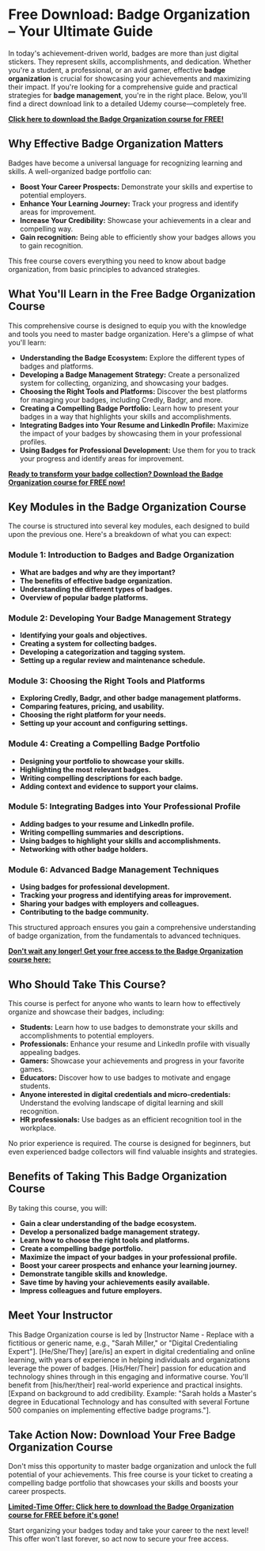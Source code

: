 # Free Download: Badge Organization – Your Ultimate Guide

In today's achievement-driven world, badges are more than just digital stickers. They represent skills, accomplishments, and dedication. Whether you're a student, a professional, or an avid gamer, effective **badge organization** is crucial for showcasing your achievements and maximizing their impact. If you're looking for a comprehensive guide and practical strategies for **badge management**, you're in the right place. Below, you'll find a direct download link to a detailed Udemy course—completely free.

[**Click here to download the Badge Organization course for FREE!**](https://udemywork.com/badge-organization)

## Why Effective Badge Organization Matters

Badges have become a universal language for recognizing learning and skills. A well-organized badge portfolio can:

*   **Boost Your Career Prospects:** Demonstrate your skills and expertise to potential employers.
*   **Enhance Your Learning Journey:** Track your progress and identify areas for improvement.
*   **Increase Your Credibility:** Showcase your achievements in a clear and compelling way.
*   **Gain recognition:** Being able to efficiently show your badges allows you to gain recognition.

This free course covers everything you need to know about badge organization, from basic principles to advanced strategies.

## What You'll Learn in the Free Badge Organization Course

This comprehensive course is designed to equip you with the knowledge and tools you need to master badge organization. Here's a glimpse of what you'll learn:

*   **Understanding the Badge Ecosystem:** Explore the different types of badges and platforms.
*   **Developing a Badge Management Strategy:** Create a personalized system for collecting, organizing, and showcasing your badges.
*   **Choosing the Right Tools and Platforms:** Discover the best platforms for managing your badges, including Credly, Badgr, and more.
*   **Creating a Compelling Badge Portfolio:** Learn how to present your badges in a way that highlights your skills and accomplishments.
*   **Integrating Badges into Your Resume and LinkedIn Profile:** Maximize the impact of your badges by showcasing them in your professional profiles.
*   **Using Badges for Professional Development:** Use them for you to track your progress and identify areas for improvement.

[**Ready to transform your badge collection? Download the Badge Organization course for FREE now!**](https://udemywork.com/badge-organization)

## Key Modules in the Badge Organization Course

The course is structured into several key modules, each designed to build upon the previous one. Here's a breakdown of what you can expect:

### Module 1: Introduction to Badges and Badge Organization

*   **What are badges and why are they important?**
*   **The benefits of effective badge organization.**
*   **Understanding the different types of badges.**
*   **Overview of popular badge platforms.**

### Module 2: Developing Your Badge Management Strategy

*   **Identifying your goals and objectives.**
*   **Creating a system for collecting badges.**
*   **Developing a categorization and tagging system.**
*   **Setting up a regular review and maintenance schedule.**

### Module 3: Choosing the Right Tools and Platforms

*   **Exploring Credly, Badgr, and other badge management platforms.**
*   **Comparing features, pricing, and usability.**
*   **Choosing the right platform for your needs.**
*   **Setting up your account and configuring settings.**

### Module 4: Creating a Compelling Badge Portfolio

*   **Designing your portfolio to showcase your skills.**
*   **Highlighting the most relevant badges.**
*   **Writing compelling descriptions for each badge.**
*   **Adding context and evidence to support your claims.**

### Module 5: Integrating Badges into Your Professional Profile

*   **Adding badges to your resume and LinkedIn profile.**
*   **Writing compelling summaries and descriptions.**
*   **Using badges to highlight your skills and accomplishments.**
*   **Networking with other badge holders.**

### Module 6: Advanced Badge Management Techniques

*   **Using badges for professional development.**
*   **Tracking your progress and identifying areas for improvement.**
*   **Sharing your badges with employers and colleagues.**
*   **Contributing to the badge community.**

This structured approach ensures you gain a comprehensive understanding of badge organization, from the fundamentals to advanced techniques.

[**Don't wait any longer! Get your free access to the Badge Organization course here:**](https://udemywork.com/badge-organization)

## Who Should Take This Course?

This course is perfect for anyone who wants to learn how to effectively organize and showcase their badges, including:

*   **Students:** Learn how to use badges to demonstrate your skills and accomplishments to potential employers.
*   **Professionals:** Enhance your resume and LinkedIn profile with visually appealing badges.
*   **Gamers:** Showcase your achievements and progress in your favorite games.
*   **Educators:** Discover how to use badges to motivate and engage students.
*   **Anyone interested in digital credentials and micro-credentials:** Understand the evolving landscape of digital learning and skill recognition.
*   **HR professionals:** Use badges as an efficient recognition tool in the workplace.

No prior experience is required. The course is designed for beginners, but even experienced badge collectors will find valuable insights and strategies.

## Benefits of Taking This Badge Organization Course

By taking this course, you will:

*   **Gain a clear understanding of the badge ecosystem.**
*   **Develop a personalized badge management strategy.**
*   **Learn how to choose the right tools and platforms.**
*   **Create a compelling badge portfolio.**
*   **Maximize the impact of your badges in your professional profile.**
*   **Boost your career prospects and enhance your learning journey.**
*   **Demonstrate tangible skills and knowledge.**
*   **Save time by having your achievements easily available.**
*   **Impress colleagues and future employers.**

## Meet Your Instructor

This Badge Organization course is led by [Instructor Name - Replace with a fictitious or generic name, e.g., "Sarah Miller," or "Digital Credentialing Expert"]. [He/She/They] [are/is] an expert in digital credentialing and online learning, with years of experience in helping individuals and organizations leverage the power of badges. [His/Her/Their] passion for education and technology shines through in this engaging and informative course. You'll benefit from [his/her/their] real-world experience and practical insights. [Expand on background to add credibility. Example: "Sarah holds a Master's degree in Educational Technology and has consulted with several Fortune 500 companies on implementing effective badge programs."].

## Take Action Now: Download Your Free Badge Organization Course

Don't miss this opportunity to master badge organization and unlock the full potential of your achievements. This free course is your ticket to creating a compelling badge portfolio that showcases your skills and boosts your career prospects.

**[Limited-Time Offer: Click here to download the Badge Organization course for FREE before it's gone!](https://udemywork.com/badge-organization)**

Start organizing your badges today and take your career to the next level! This offer won't last forever, so act now to secure your free access.
